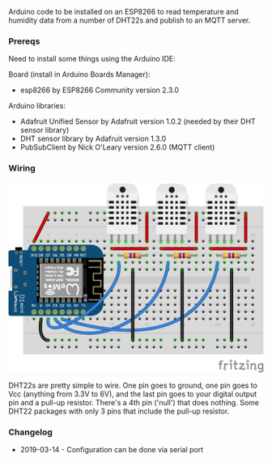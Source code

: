 Arduino code to be installed on an ESP8266
to read temperature and humidity data from a number of
DHT22s and publish to an MQTT server.

### Prereqs

Need to install some things using the Arduino IDE:

Board (install in Arduino Boards Manager):
- esp8266 by ESP8266 Community version 2.3.0

Arduino libraries:
- Adafruit Unified Sensor by Adafruit version 1.0.2 (needed by their DHT sensor library)
- DHT sensor library by Adafruit version 1.3.0
- PubSubClient by Nick O'Leary version 2.6.0 (MQTT client)

### Wiring

![Breadboard layout](ESP8266-MQTT-Sensor-breadboard.png)

DHT22s are pretty simple to wire.
One pin goes to ground,
one pin goes to Vcc (anything from 3.3V to 6V),
and the last pin goes to your digital output pin and a pull-up resistor.
There's a 4th pin ('null') that does nothing.
Some DHT22 packages with only 3 pins that include the pull-up resistor.

### Changelog

- 2019-03-14 - Configuration can be done via serial port
